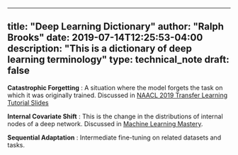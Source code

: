 
---
title: "Deep Learning Dictionary"
author: "Ralph Brooks"
date: 2019-07-14T12:25:53-04:00
description: "This is a dictionary of deep learning terminology"
type: technical_note
draft: false
---


**Catastrophic Forgetting** : A situation where the model forgets the task on which it was originally trained.
Discussed in [NAACL 2019 Transfer Learning Tutorial Slides](https://docs.google.com/presentation/d/1fIhGikFPnb7G5kr58OvYC3GN4io7MznnM0aAgadvJfc/edit#slide=id.g5a24b37ba6_3_865)


**Internal Covariate Shift** : This is the change in the distributions of internal nodes of a deep network. Discussed in 
[Machine Learning Mastery](https://machinelearningmastery.com/batch-normalization-for-training-of-deep-neural-networks/).


**Sequential Adaptation** : Intermediate fine-tuning on related datasets and tasks. 

